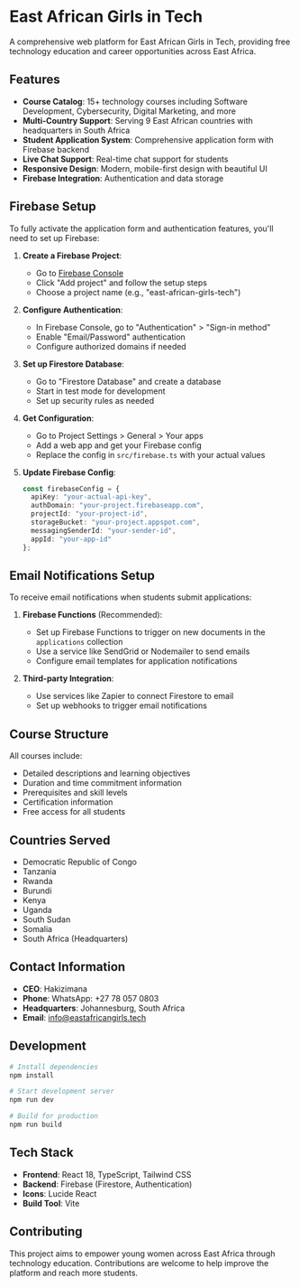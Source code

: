 # East African Girls in Tech

A comprehensive web platform for East African Girls in Tech, providing free technology education and career opportunities across East Africa.

## Features

- **Course Catalog**: 15+ technology courses including Software Development, Cybersecurity, Digital Marketing, and more
- **Multi-Country Support**: Serving 9 East African countries with headquarters in South Africa
- **Student Application System**: Comprehensive application form with Firebase backend
- **Live Chat Support**: Real-time chat support for students
- **Responsive Design**: Modern, mobile-first design with beautiful UI
- **Firebase Integration**: Authentication and data storage

## Firebase Setup

To fully activate the application form and authentication features, you'll need to set up Firebase:

1. **Create a Firebase Project**:
   - Go to [Firebase Console](https://console.firebase.google.com/)
   - Click "Add project" and follow the setup steps
   - Choose a project name (e.g., "east-african-girls-tech")

2. **Configure Authentication**:
   - In Firebase Console, go to "Authentication" > "Sign-in method"
   - Enable "Email/Password" authentication
   - Configure authorized domains if needed

3. **Set up Firestore Database**:
   - Go to "Firestore Database" and create a database
   - Start in test mode for development
   - Set up security rules as needed

4. **Get Configuration**:
   - Go to Project Settings > General > Your apps
   - Add a web app and get your Firebase config
   - Replace the config in `src/firebase.ts` with your actual values

5. **Update Firebase Config**:
   ```typescript
   const firebaseConfig = {
     apiKey: "your-actual-api-key",
     authDomain: "your-project.firebaseapp.com",
     projectId: "your-project-id",
     storageBucket: "your-project.appspot.com",
     messagingSenderId: "your-sender-id",
     appId: "your-app-id"
   };
   ```

## Email Notifications Setup

To receive email notifications when students submit applications:

1. **Firebase Functions** (Recommended):
   - Set up Firebase Functions to trigger on new documents in the `applications` collection
   - Use a service like SendGrid or Nodemailer to send emails
   - Configure email templates for application notifications

2. **Third-party Integration**:
   - Use services like Zapier to connect Firestore to email
   - Set up webhooks to trigger email notifications

## Course Structure

All courses include:
- Detailed descriptions and learning objectives
- Duration and time commitment information
- Prerequisites and skill levels
- Certification information
- Free access for all students

## Countries Served

- Democratic Republic of Congo
- Tanzania
- Rwanda
- Burundi
- Kenya
- Uganda
- South Sudan
- Somalia
- South Africa (Headquarters)

## Contact Information

- **CEO**: Hakizimana
- **Phone**: WhatsApp: +27 78 057 0803
- **Headquarters**: Johannesburg, South Africa
- **Email**: info@eastafricangirls.tech

## Development

```bash
# Install dependencies
npm install

# Start development server
npm run dev

# Build for production
npm run build
```

## Tech Stack

- **Frontend**: React 18, TypeScript, Tailwind CSS
- **Backend**: Firebase (Firestore, Authentication)
- **Icons**: Lucide React
- **Build Tool**: Vite

## Contributing

This project aims to empower young women across East Africa through technology education. Contributions are welcome to help improve the platform and reach more students.